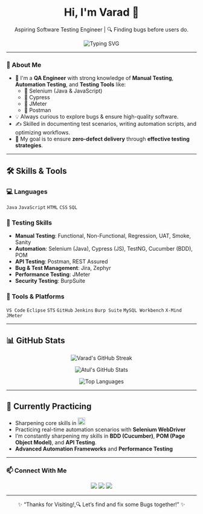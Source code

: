 

<h1 align="center">Hi, I'm Varad 👋</h1>

<p align="center">
  Aspiring Software Testing Engineer | 🔍 Finding bugs before users do.
</p>

<p align="center">
  <img src="https://readme-typing-svg.herokuapp.com?font=Fira+Code&size=22&pause=1000&center=true&vCenter=true&width=435&lines=Aspiring+QA+Engineer;Manual+%2B+Automation+Testing;API+Testing+with+Postman+&+REST+Assured;Performance+Testing+with+JMeter%26" alt="Typing SVG" />
</p>

---

### 🧠 About Me

- 💼 I'm a **QA Engineer** with strong knowledge of **Manual Testing**, **Automation Testing**, and **Testing Tools** like:
  - 🔹 Selenium (Java & JavaScript)
  - 🔹 Cypress
  - 🔹 JMeter
  - 🔹 Postman
- 💡 Always curious to explore bugs & ensure high-quality software.
- ✍️ Skilled in documenting test scenarios, writing automation scripts, and optimizing workflows.
- 🎯 My goal is to ensure **zero-defect delivery** through **effective testing strategies**.

---

## 🛠️ Skills & Tools

### 💻 Languages
`Java` `JavaScript` `HTML` `CSS` `SQL` 

### 🧪 Testing Skills
- **Manual Testing**: Functional, Non-Functional, Regression, UAT, Smoke, Sanity
- **Automation**: Selenium (Java), Cypress (JS), TestNG, Cucumber (BDD), POM
- **API Testing**: Postman, REST Assured
- **Bug & Test Management**: Jira, Zephyr
- **Performance Testing**: JMeter
- **Security Testing**: BurpSuite

### 🧰 Tools & Platforms
`VS Code` `Eclipse` `STS` `GitHub` `Jenkins` `Burp Suite` `MySQL Workbench` `X-Mind` `JMeter`

---
## 📊 GitHub Stats
<p align="center">
  <img src="https://streak-stats.demolab.com/?user=Varad-26&theme=tokyonight" alt="Varad's GitHub Streak" />
</p>

<p align="center">
  <img src="https://github-readme-stats.vercel.app/api?username=Varad-26&show_icons=true&theme=tokyonight" alt="Atul's GitHub Stats" />
</p>

<p align="center">
   <img src="https://github-readme-stats.vercel.app/api/top-langs/?username=Varad-26&layout=compact&theme=tokyonight" alt="Top Languages" />
</p>

---

## 🧪 Currently Practicing

- Sharpening core skills in  <img src="https://img.shields.io/badge/Java-007396?style=flat-square&logo=java&logoColor=white" height="20"/>
- Practicing real-time automation scenarios with **Selenium WebDriver**
- I’m constantly sharpening my skills in **BDD (Cucumber)**, **POM (Page Object Model)**, and **API Testing**.
- **Advanced Automation Frameworks** and **Performance Testing**
---
### 📫 Connect With Me

<p align="center">
  <a href="mailto:varadx02@gmail.com"><img src="https://img.shields.io/badge/Gmail-D14836?style=for-the-badge&logo=gmail&logoColor=white" /></a>
  <a href="https://www.linkedin.com/in/varadpatil9"><img src="https://img.shields.io/badge/LinkedIn-0A66C2?style=for-the-badge&logo=linkedin&logoColor=white" /></a>
  <a href="https://github.com/Varad-26"><img src="https://img.shields.io/badge/GitHub-181717?style=for-the-badge&logo=github&logoColor=white" /></a>
</p>

---

<p align="center">✨ “Thanks for Visiting!,🔍 Let’s find and fix some Bugs together!” ✨</p>
